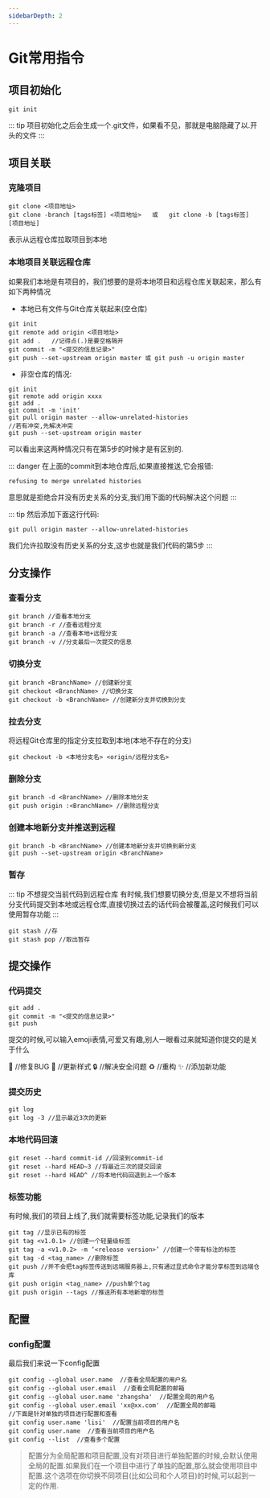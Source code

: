 ```yaml
---
sidebarDepth: 2
---
```


# Git常用指令

## 项目初始化

```
git init
```

::: tip 
项目初始化之后会生成一个.git文件，如果看不见，那就是电脑隐藏了以.开头的文件
:::

## 项目关联

### 克隆项目

```
git clone <项目地址>
git clone -branch [tags标签] <项目地址>	或	git clone -b [tags标签] [项目地址]
```

表示从远程仓库拉取项目到本地

### 本地项目关联远程仓库

如果我们本地是有项目的，我们想要的是将本地项目和远程仓库关联起来，那么有如下两种情况

- 本地已有文件与Git仓库关联起来(空仓库)

```	{5}
git init
git remote add origin <项目地址> 
git add .	//记得点(.)是要空格隔开
git commit -m "<提交的信息记录>"
git push --set-upstream origin master 或 git push -u origin master
```

- 非空仓库的情况:

```	{5,7}
git init
git remote add origin xxxx
git add .
git commit -m 'init'
git pull origin master --allow-unrelated-histories
//若有冲突,先解决冲突
git push --set-upstream origin master
```

可以看出来这两种情况只有在第5步的时候才是有区别的.

::: danger 在上面的commit到本地仓库后,如果直接推送,它会报错:
```
refusing to merge unrelated histories
```
意思就是拒绝合并没有历史关系的分支,我们用下面的代码解决这个问题
:::

::: tip 然后添加下面这行代码:
```
git pull origin master --allow-unrelated-histories
```
我们允许拉取没有历史关系的分支,这步也就是我们代码的第5步
:::

## 分支操作

### 查看分支

```
git branch //查看本地分支
git branch -r //查看远程分支
git branch -a //查看本地+远程分支
git branch -v //分支最后一次提交的信息
```

### 切换分支

```
git branch <BranchName> //创建新分支
git checkout <BranchName> //切换分支
git checkout -b <BranchName> //创建新分支并切换到分支
```

### 拉去分支

将远程Git仓库里的指定分支拉取到本地(本地不存在的分支)

```
git checkout -b <本地分支名> <origin/远程分支名>
```

### 删除分支

```
git branch -d <BranchName> //删除本地分支
git push origin :<BranchName> //删除远程分支
```

### 创建本地新分支并推送到远程

```
git branch -b <BranchName> //创建本地新分支并切换到新分支
git push --set-upstream origin <BranchName>
```

### 暂存

::: tip 不想提交当前代码到远程仓库
有时候,我们想要切换分支,但是又不想将当前分支代码提交到本地或远程仓库,直接切换过去的话代码会被覆盖,这时候我们可以使用暂存功能
:::

```
git stash //存
git stash pop //取出暂存
```

## 提交操作

### 代码提交

```
git add .
git commit -m "<提交的信息记录>"
git push
```

提交的时候,可以输入emoji表情,可爱又有趣,别人一眼看过来就知道你提交的是关于什么

:bug: //修复BUG	:lipstick: //更新样式	:lock: //解决安全问题	:recycle: //重构	:sparkles: //添加新功能

### 提交历史

```
git log
git log -3 //显示最近3次的更新
```

### 本地代码回滚

```
git reset --hard commit-id //回滚到commit-id 
git reset --hard HEAD~3 //将最近三次的提交回滚
git reset --hard HEAD^ //将本地代码回退到上一个版本
```

### 标签功能

有时候,我们的项目上线了,我们就需要标签功能,记录我们的版本

```
git tag //显示已有的标签
git tag <v1.0.1> //创建一个轻量级标签 
git tag -a <v1.0.2> -m ‘<release version>’ //创建一个带有标注的标签
git tag -d <tag_name> //删除标签
git push //并不会把tag标签传送到远端服务器上,只有通过显式命令才能分享标签到远端仓库
git push origin <tag_name> //push单个tag 
git push origin --tags //推送所有本地新增的标签 
```

## 配置

### config配置

最后我们来说一下config配置

```
git config --global user.name  //查看全局配置的用户名
git config --global user.email  //查看全局配置的邮箱
git config --global user.name 'zhangsha'  //配置全局的用户名
git config --global user.email 'xx@xx.com'  //配置全局的邮箱
//下面是针对单独的项目进行配置和查看
git config user.name 'lisi'  //配置当前项目的用户名
git config user.name  //查看当前项目的用户名
git config --list  //查看多个配置
```

> 配置分为全局配置和项目配置,没有对项目进行单独配置的时候,会默认使用全局的配置.如果我们在一个项目中进行了单独的配置,那么就会使用项目中配置.这个选项在你切换不同项目(比如公司和个人项目)的时候,可以起到一定的作用.